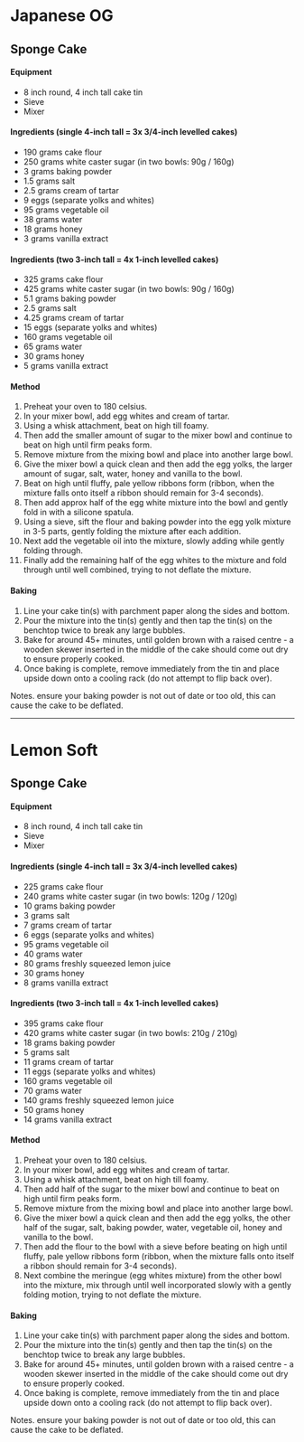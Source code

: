 # Japanese OG

## Sponge Cake

#### Equipment

* 8 inch round, 4 inch tall cake tin
* Sieve
* Mixer


#### Ingredients (single 4-inch tall = 3x 3/4-inch levelled cakes)

* 190 grams cake flour
* 250 grams white caster sugar (in two bowls: 90g / 160g)
* 3 grams baking powder
* 1.5 grams salt
* 2.5 grams cream of tartar
* 9 eggs (separate yolks and whites)
* 95 grams vegetable oil
* 38 grams water
* 18 grams honey
* 3 grams vanilla extract

#### Ingredients (two 3-inch tall = 4x 1-inch levelled cakes)

* 325 grams cake flour
* 425 grams white caster sugar (in two bowls: 90g / 160g)
* 5.1 grams baking powder
* 2.5 grams salt
* 4.25 grams cream of tartar
* 15 eggs (separate yolks and whites)
* 160 grams vegetable oil
* 65 grams water
* 30 grams honey
* 5 grams vanilla extract


#### Method

1. Preheat your oven to 180 celsius.
1. In your mixer bowl, add egg whites and cream of tartar.
1. Using a whisk attachment, beat on high till foamy.
1. Then add the smaller amount of sugar to the mixer bowl and continue to beat on high until firm peaks form.
1. Remove mixture from the mixing bowl and place into another large bowl.
1. Give the mixer bowl a quick clean and then add the egg yolks, the larger amount of sugar, salt, water, honey and vanilla to the bowl.
1. Beat on high until fluffy, pale yellow ribbons form (ribbon, when the mixture falls onto itself a ribbon should remain for 3-4 seconds).
1. Then add approx half of the egg white mixture into the bowl and gently fold in with a silicone spatula.
1. Using a sieve, sift the flour and baking powder into the egg yolk mixture in 3-5 parts, gently folding the mixture after each addition.
1. Next add the vegetable oil into the mixture, slowly adding while gently folding through.
1. Finally add the remaining half of the egg whites to the mixture and fold through until well combined, trying to not deflate the mixture.


#### Baking

1. Line your cake tin(s) with parchment paper along the sides and bottom.
1. Pour the mixture into the tin(s) gently and then tap the tin(s) on the benchtop twice to break any large bubbles.
1. Bake for around 45+ minutes, until golden brown with a raised centre - a wooden skewer inserted in the middle of the cake should come out dry to ensure properly cooked.
1. Once baking is complete, remove immediately from the tin and place upside down onto a cooling rack (do not attempt to flip back over).


Notes. ensure your baking powder is not out of date or too old, this can cause the cake to be deflated.

---

# Lemon Soft

## Sponge Cake

#### Equipment

* 8 inch round, 4 inch tall cake tin
* Sieve
* Mixer


#### Ingredients (single 4-inch tall = 3x 3/4-inch levelled cakes)

* 225 grams cake flour
* 240 grams white caster sugar (in two bowls: 120g / 120g)
* 10 grams baking powder
* 3 grams salt
* 7 grams cream of tartar
* 6 eggs (separate yolks and whites)
* 95 grams vegetable oil
* 40 grams water
* 80 grams freshly squeezed lemon juice
* 30 grams honey
* 8 grams vanilla extract

#### Ingredients (two 3-inch tall = 4x 1-inch levelled cakes)

* 395 grams cake flour
* 420 grams white caster sugar (in two bowls: 210g / 210g)
* 18 grams baking powder
* 5 grams salt
* 11 grams cream of tartar
* 11 eggs (separate yolks and whites)
* 160 grams vegetable oil
* 70 grams water
* 140 grams freshly squeezed lemon juice
* 50 grams honey
* 14 grams vanilla extract


#### Method

1. Preheat your oven to 180 celsius.
1. In your mixer bowl, add egg whites and cream of tartar.
1. Using a whisk attachment, beat on high till foamy.
1. Then add half of the sugar to the mixer bowl and continue to beat on high until firm peaks form.
1. Remove mixture from the mixing bowl and place into another large bowl.
1. Give the mixer bowl a quick clean and then add the egg yolks, the other half of the sugar, salt, baking powder, water, vegetable oil, honey and vanilla to the bowl.
1. Then add the flour to the bowl with a sieve before beating on high until fluffy, pale yellow ribbons form (ribbon, when the mixture falls onto itself a ribbon should remain for 3-4 seconds).
1. Next combine the meringue (egg whites mixture) from the other bowl into the mixture, mix through until well incorporated slowly with a gently folding motion, trying to not deflate the mixture.


#### Baking

1. Line your cake tin(s) with parchment paper along the sides and bottom.
1. Pour the mixture into the tin(s) gently and then tap the tin(s) on the benchtop twice to break any large bubbles.
1. Bake for around 45+ minutes, until golden brown with a raised centre - a wooden skewer inserted in the middle of the cake should come out dry to ensure properly cooked.
1. Once baking is complete, remove immediately from the tin and place upside down onto a cooling rack (do not attempt to flip back over).


Notes. ensure your baking powder is not out of date or too old, this can cause the cake to be deflated.
